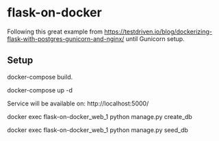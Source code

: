 # flask-on-docker

Following this great example from https://testdriven.io/blog/dockerizing-flask-with-postgres-gunicorn-and-nginx/ until Gunicorn setup.

## Setup

docker-compose build.

docker-compose up -d

Service will be available on: http://localhost:5000/

docker exec flask-on-docker_web_1 python manage.py create_db

docker exec flask-on-docker_web_1 python manage.py seed_db
